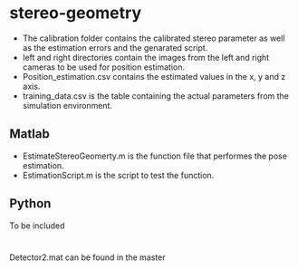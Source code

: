 # stereo-geometry

- The calibration folder contains the calibrated stereo parameter as well as the estimation errors and the genarated script.
- left and right directories contain the images from the left and right cameras to be used for position estimation.
- Position_estimation.csv contains the estimated values in the x, y and z axis.
- training_data.csv is the table containing the actual parameters from the simulation environment.
## Matlab
- EstimateStereoGeomerty.m is the function file that performes the pose estimation.
- EstimationScript.m is the script to test the function.
## Python
To be included
#
Detector2.mat can be found in the master
